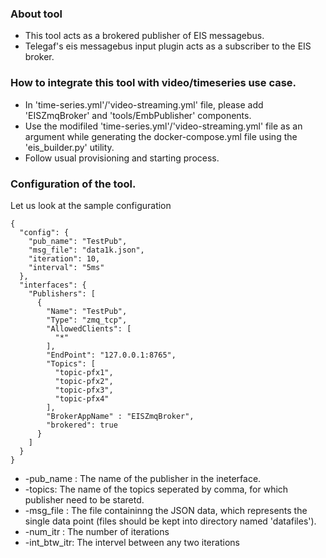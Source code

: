 ### About tool
- This tool acts as a brokered publisher of EIS messagebus.
- Telegaf's eis messagebus input plugin acts as a subscriber to the EIS broker.

### How to integrate this tool with video/timeseries use case.
- In 'time-series.yml'/'video-streaming.yml' file, please add 'EISZmqBroker' and 'tools/EmbPublisher' components.
- Use the modifiled  'time-series.yml'/'video-streaming.yml' file as an argument while generating the docker-compose.yml file using the 'eis_builder.py' utility.
- Follow usual provisioning and starting process.

### Configuration of the tool.
Let us look at the sample configuration
```
{
  "config": {
    "pub_name": "TestPub",
    "msg_file": "data1k.json",
    "iteration": 10,
    "interval": "5ms"
  },
  "interfaces": {
    "Publishers": [
      {
        "Name": "TestPub",
        "Type": "zmq_tcp",
        "AllowedClients": [
          "*"
        ],
        "EndPoint": "127.0.0.1:8765",
        "Topics": [
          "topic-pfx1",
          "topic-pfx2",
          "topic-pfx3",
          "topic-pfx4"
        ],
        "BrokerAppName" : "EISZmqBroker",
        "brokered": true
      }
    ]
  }
}

```
- -pub_name : The name of the publisher in the ineterface.
- -topics: The name of the topics seperated by comma, for which publisher need to be staretd.
- -msg_file : The file containinng the JSON data, which represents the single data point (files should be kept into directory named 'datafiles').
- -num_itr : The number of iterations
- -int_btw_itr: The intervel between any two iterations
